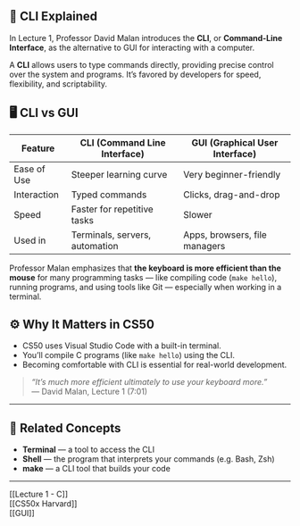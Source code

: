 ## 🧠 CLI Explained

In Lecture 1, Professor David Malan introduces the **CLI**, or **Command-Line Interface**, as the alternative to GUI for interacting with a computer.

A **CLI** allows users to type commands directly, providing precise control over the system and programs. It’s favored by developers for speed, flexibility, and scriptability.

## 🖥️ CLI vs GUI

| Feature       | CLI (Command Line Interface) | GUI (Graphical User Interface) |
|---------------|-------------------------------|-------------------------------|
| Ease of Use   | Steeper learning curve         | Very beginner-friendly        |
| Interaction   | Typed commands                 | Clicks, drag-and-drop         |
| Speed         | Faster for repetitive tasks    | Slower                        |
| Used in       | Terminals, servers, automation | Apps, browsers, file managers |

Professor Malan emphasizes that **the keyboard is more efficient than the mouse** for many programming tasks — like compiling code (`make hello`), running programs, and using tools like Git — especially when working in a terminal.

## ⚙️ Why It Matters in CS50

- CS50 uses Visual Studio Code with a built-in terminal.
- You’ll compile C programs (like `make hello`) using the CLI.
- Becoming comfortable with CLI is essential for real-world development.

> _“It’s much more efficient ultimately to use your keyboard more.”_  
> — David Malan, Lecture 1 (7:01)

---

## 🧠 Related Concepts

- **Terminal** — a tool to access the CLI  
- **Shell** — the program that interprets your commands (e.g. Bash, Zsh)  
- **make** — a CLI tool that builds your code  

---


[[Lecture 1 - C]]  
[[CS50x Harvard]]  
[[GUI]]